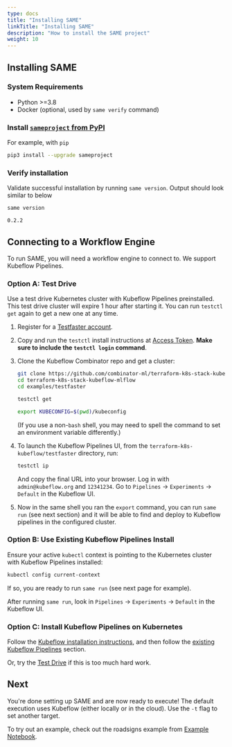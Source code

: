 ```yaml
---
type: docs
title: "Installing SAME"
linkTitle: "Installing SAME"
description: "How to install the SAME project"
weight: 10
---
```


## Installing SAME

### System Requirements

- Python >=3.8
- Docker (optional, used by `same verify` command)

### Install [`sameproject` from PyPI](https://pypi.org/project/sameproject/)

For example, with `pip`

```bash
pip3 install --upgrade sameproject
```

### Verify installation

Validate successful installation by running `same version`. Output should look similar to below

```bash
same version
```

```
0.2.2
```

## Connecting to a Workflow Engine

To run SAME, you will need a workflow engine to connect to.
We support Kubeflow Pipelines.

### Option A: Test Drive

Use a test drive Kubernetes cluster with Kubeflow Pipelines preinstalled.
This test drive cluster will expire 1 hour after starting it.
You can run `testctl get` again to get a new one at any time.

1. Register for a [Testfaster account](https://testfaster.ci/access_token).

2. Copy and run the `testctl` install instructions at [Access Token](https://testfaster.ci/access_token).
   **Make sure to include the `testctl login` command**.

3. Clone the Kubeflow Combinator repo and get a cluster:
   ```bash
   git clone https://github.com/combinator-ml/terraform-k8s-stack-kubeflow-mlflow
   cd terraform-k8s-stack-kubeflow-mlflow
   cd examples/testfaster
   ```
   ```bash
   testctl get
   ```
   ```bash
   export KUBECONFIG=$(pwd)/kubeconfig
   ```
   (If you use a non-`bash` shell, you may need to spell the command to set an environment variable differently.)
4. To launch the Kubeflow Pipelines UI, from the `terraform-k8s-kubeflow/testfaster` directory, run:
   ```bash
   testctl ip
   ```
   And copy the final URL into your browser. Log in with `admin@kubeflow.org` and `12341234`. Go to `Pipelines` -> `Experiments` -> `Default` in the Kubeflow UI.
5. Now in the same shell you ran the `export` command, you can run `same run` (see next section) and it will be able to find and deploy to Kubeflow pipelines in the configured cluster.

### Option B: Use Existing Kubeflow Pipelines Install

Ensure your active `kubectl` context is pointing to the Kubernetes cluster with Kubeflow Pipelines installed:

```bash
kubectl config current-context
```

If so, you are ready to run `same run` (see next page for example).

After running `same run`, look in `Pipelines` -> `Experiments` -> `Default` in the Kubeflow UI.

### Option C: Install Kubeflow Pipelines on Kubernetes

Follow the [Kubeflow installation instructions](https://www.kubeflow.org/docs/started/installing-kubeflow/), and then follow the [existing Kubeflow Pipelines](#option-b-use-existing-kubeflow-pipelines) section.

Or, try the [Test Drive](#option-a-test-drive) if this is too much hard work.


## Next

You're done setting up SAME and are now ready to execute!
The default execution uses Kubeflow (either locally or in the cloud). Use the `-t` flag to set another target.

To try out an example, check out the roadsigns example from [Example Notebook](./example-notebook.md).